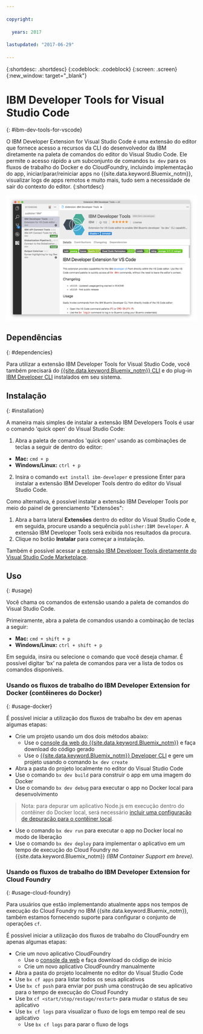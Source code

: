 ```yaml
---

copyright:

  years: 2017

lastupdated: "2017-06-29"

---
```


{:shortdesc: .shortdesc}
{:codeblock: .codeblock}
{:screen: .screen}
{:new_window: target="_blank"}

# IBM Developer Tools for Visual Studio Code
{: #ibm-dev-tools-for-vscode}

O IBM Developer Extension for Visual Studio Code é uma extensão do editor que fornece acesso a recursos da CLI do desenvolvedor da IBM diretamente na paleta de comandos do editor do Visual Studio Code.  Ele permite o acesso rápido a um subconjunto de comandos `bx dev` para os fluxos de trabalho do Docker e do CloudFoundry, incluindo implementação do app, iniciar/parar/reiniciar apps no {{site.data.keyword.Bluemix_notm}}, visualizar logs de apps remotos e muito mais, tudo sem a necessidade de sair do contexto do editor.
{:shortdesc}

![Captura de tela da tela de download da extensão IBM Developer Tools.](ibm-dev-tools-for-vscode.png "Tela de download da extensão dentro do Visual Studio Code")

## Dependências
{: #dependencies}

Para utilizar a extensão IBM Developer Tools for Visual Studio Code, você também precisará do [{{site.data.keyword.Bluemix_notm}} CLI](https://plugins.ng.bluemix.net/ui/home.html) e do plug-in [IBM Developer CLI](/docs/cloudnative/dev_cli.html) instalados em seu sistema.

## Instalação
{: #installation}

A maneira mais simples de instalar a extensão IBM Developers Tools é usar o comando 'quick open' do Visual Studio Code:

1. Abra a paleta de comandos 'quick open' usando as combinações de teclas a seguir de dentro do editor:

  * **Mac:** `cmd + p`
  * **Windows/Linux:** `ctrl + p`

2. Insira o comando `ext install ibm-developer` e pressione Enter para instalar a extensão IBM Developer Tools dentro do editor do Visual Studio Code.

Como alternativa, é possível instalar a extensão IBM Developer Tools por meio do painel de gerenciamento "Extensões":

1. Abra a barra lateral **Extensões** dentro do editor do Visual Studio Code e, em seguida, procure usando a sequência `publisher:IBM Developer`.  A extensão IBM Developer Tools será exibida nos resultados da procura.  
2. Clique no botão **Instalar** para começar a instalação.

Também é possível acessar a [extensão IBM Developer Tools diretamente do Visual Studio Code Marketplace](https://marketplace.visualstudio.com/items?itemName=IBM.ibm-developer).


## Uso
{: #usage}

Você chama os comandos de extensão usando a paleta de comandos do Visual Studio Code.

Primeiramente, abra a paleta de comandos usando a combinação de teclas a seguir:

* **Mac:** `cmd + shift + p`
* **Windows/Linux:** `ctrl + shift + p`

Em seguida, insira ou selecione o comando que você deseja chamar. É possível digitar ‘bx’ na paleta de comandos para ver a lista de todos os comandos disponíveis. 

### Usando os fluxos de trabalho do IBM Developer Extension for Docker (contêineres do Docker)
{: #usage-docker}

É possível iniciar a utilização dos fluxos de trabalho bx dev em apenas algumas etapas:
* Crie um projeto usando um dos dois métodos abaixo:
  * Use o [console da web do {{site.data.keyword.Bluemix_notm}}](https://console.ng.bluemix.net/developer/getting-started/) e faça download do código gerado
  * Use o [{{site.data.keyword.Bluemix_notm}} Developer CLI](/docs/cloudnative/dev_cli.html) e gere um projeto usando o comando `bx dev create`
* Abra a pasta do projeto localmente no editor do Visual Studio Code
* Use o comando `bx dev build` para construir o app em uma imagem do Docker
* Use o comando `bx dev debug` para executar o app no Docker local para desenvolvimento
> Nota: para depurar um aplicativo Node.js em execução dentro do contêiner do Docker local, será necessário [incluir uma configuração de depuração para o contêiner local](https://github.com/IBM-Bluemix/ibm-developer-extension-vscode#debugging-nodejs-apps-within-the-local-docker-container).
* Use o comando `bx dev run` para executar o app no Docker local no modo de liberação
* Use o comando `bx dev deploy` para implementar o aplicativo em um tempo de execução do Cloud Foundry no {{site.data.keyword.Bluemix_notm}} *(IBM Container Support em breve).*

### Usando os fluxos de trabalho do IBM Developer Extension for Cloud Foundry
{: #usage-cloud-foundry}

Para usuários que estão implementando atualmente apps nos tempos de execução do Cloud Foundry no IBM {{site.data.keyword.Bluemix_notm}}, também estamos fornecendo suporte para configurar o conjunto de operações `cf`.

É possível iniciar a utilização dos fluxos de trabalho do CloudFoundry em apenas algumas etapas:
* Crie um novo aplicativo CloudFoundry
  * Use o [console da web](https://console.ng.bluemix.net/dashboard/cf-apps) e faça download do código de início
  * Crie um novo aplicativo CloudFoundry manualmente
* Abra a pasta do projeto localmente no editor do Visual Studio Code
* Use `bx cf apps` para listar todos os seus aplicativos
* Use `bx cf push` para enviar por push uma construção de seu aplicativo para o tempo de execução do Cloud Foundry
* Use bx `cf <start/stop/restage/restart>` para mudar o status de seu aplicativo
* Use `bx cf logs` para visualizar o fluxo de logs em tempo real de seu aplicativo
  * Use `bx cf logs` para parar o fluxo de logs




